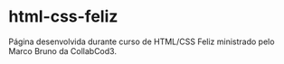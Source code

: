 # html-css-feliz
Página desenvolvida durante curso de HTML/CSS Feliz ministrado pelo Marco Bruno da CollabCod3.
